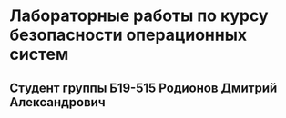 # Лабораторные работы по курсу безопасности операционных систем

## Студент группы Б19-515 Родионов Дмитрий Александрович